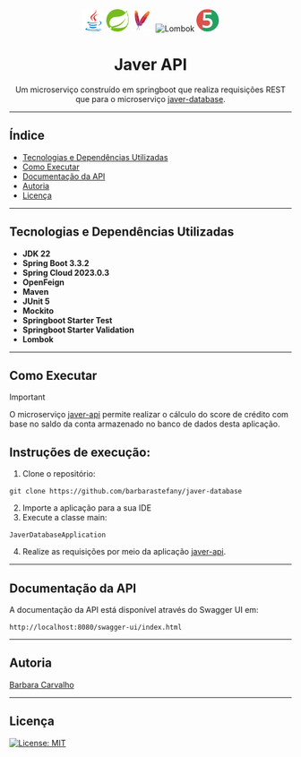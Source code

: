 <div align="center">
  <img src="https://raw.githubusercontent.com/devicons/devicon/master/icons/java/java-original.svg" alt="Java" width="40" height="40"/>
  <img src="https://raw.githubusercontent.com/devicons/devicon/master/icons/spring/spring-original.svg" alt="Spring" width="40" height="40"/>
  <img src="https://raw.githubusercontent.com/devicons/devicon/master/icons/maven/maven-original.svg" alt="Maven" width="40" height="40"/>
  <img src="https://i.imgur.com/aN921yZ.png" alt="Lombok" width="40" height="40"/>
  <img src="https://raw.githubusercontent.com/devicons/devicon/master/icons/junit/junit-original.svg" alt="JUnit 5" width="40" height="40"/>
  
  <br>
  <h1>Javer API</h1>
  <p>Um microserviço construído em springboot que realiza requisições REST que para o microserviço <a href="https://github.com/barbarastefany/javer-database">javer-database</a>.</p>
</div>

---
## Índice
- [Tecnologias e Dependências Utilizadas](#tecnologias-utilizadas)
- [Como Executar](#como-executar)
- [Documentação da API](#documentação-da-api)
- [Autoria](#autoria)
- [Licença](#licença)

---
## Tecnologias e Dependências Utilizadas <a id="tecnologias-utilizadas"></a>
- **JDK 22**
- **Spring Boot 3.3.2**
- **Spring Cloud 2023.0.3**
- **OpenFeign**
- **Maven**
- **JUnit 5**
- **Mockito**
- **Springboot Starter Test**
- **Springboot Starter Validation**
- **Lombok**
  
---
## Como Executar <a id="como-executar"></a>
> [!IMPORTANT] 
> O microserviço [javer-api](https://github.com/barbarastefany/javer-api) permite realizar o cálculo do score de crédito com base no saldo da conta armazenado no banco de dados desta aplicação.
## Instruções de execução:
1. Clone o repositório:
```
git clone https://github.com/barbarastefany/javer-database
```
2. Importe a aplicação para a sua IDE
3. Execute a classe main:
```
JaverDatabaseApplication
```
4. Realize as requisições por meio da aplicação [javer-api](https://github.com/barbarastefany/javer-api).

---
## Documentação da API
A documentação da API está disponível através do Swagger UI em:
```
http://localhost:8080/swagger-ui/index.html
```
---
## Autoria
[Barbara Carvalho](https://github.com/barbarastefany)

---
## Licença
[![License: MIT](https://img.shields.io/badge/License-MIT-yellow.svg)](https://opensource.org/licenses/MIT)

